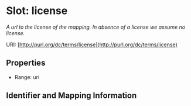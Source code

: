 # Slot: license
_A url to the license of the mapping. In absence of a license we assume no license._


URI: [http://purl.org/dc/terms/license](http://purl.org/dc/terms/license)



<!-- no inheritance hierarchy -->


## Properties

 * Range: uri



## Identifier and Mapping Information





